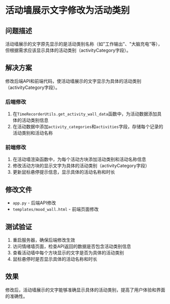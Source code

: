 # 活动墙展示文字修改为活动类别

## 问题描述
活动墙展示的文字原先显示的是活动类别名称（如"工作输出"、"大脑充电"等），但根据需求应该显示具体的活动类别（activityCategory字段）。

## 解决方案
修改后端API和前端代码，使活动墙展示的文字显示为具体的活动类别（activityCategory字段）。

### 后端修改
1. 在`TimeRecorderUtils.get_activity_wall_data`函数中，为活动数据添加具体的活动类别信息
2. 在活动数据中添加`activity_categories`和`activities`字段，存储每个记录的活动类别和活动名称

### 前端修改
1. 在活动墙渲染函数中，为每个活动方块添加活动类别和活动名称信息
2. 修改活动方块的显示文字为具体的活动类别（activityCategory字段）
3. 更新鼠标悬停提示信息，显示具体的活动名称和时长

## 修改文件
- `app.py` - 后端API修改
- `templates/mood_wall.html` - 前端页面修改

## 测试验证
1. 重启服务器，确保后端修改生效
2. 访问情绪墙页面，检查API返回的数据是否包含活动类别信息
3. 查看活动墙中每个方块显示的文字是否为具体的活动类别
4. 鼠标悬停时是否显示具体的活动名称和时长

## 效果
修改后，活动墙展示的文字能够准确显示具体的活动类别，提高了用户体验和界面的准确性。